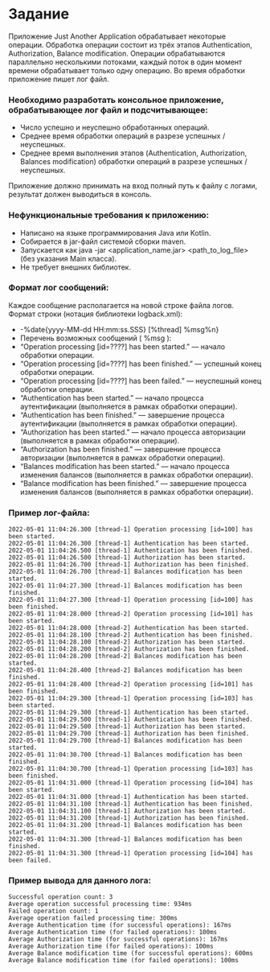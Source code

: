 # Задание
Приложение Just Another Application обрабатывает некоторые операции.  Обработка операции состоит из трёх этапов Authentication, Authorization, Balance modification. Операции обрабатываются параллельно несколькими потоками, каждый поток в один момент времени обрабатывает только одну операцию. Во время обработки приложение пишет лог файл.

### Необходимо разработать консольное приложение, обрабатывающее лог файл и подсчитывающее:

- Число успешно и неуспешно обработанных операций.
- Среднее время обработки операций в разрезе успешных / неуспешных. 
- Среднее время выполнения этапов (Authentication, Authorization, Balances  modification) обработки операций в разрезе успешных / неуспешных.

Приложение должно принимать на вход полный путь к файлу с логами, результат должен выводиться в консоль.

### Нефункциональные требования к приложению:

- Написано на языке программирования Java или Kotlin.
- Собирается в jar-файл системой сборки maven.
- Запускается как java -jar <application_name.jar> <path_to_log_file> (без указания Main класса).
- Не требует внешних библиотек.

### Формат лог сообщений:  

Каждое сообщение располагается на новой строке файла логов. Формат строки (нотация библиотеки logback.xml):

- -%date{yyyy-MM-dd HH:mm:ss.SSS} [%thread] %msg%n}
- Перечень возможных сообщений ( %msg ):
- “Operation processing [id=????] has been started.” — начало обработки операции.
- “Operation processing [id=????] has been finished.” —  успешный конец обработки операции.
- “Operation processing [id=????] has been failed.” —  неуспешный конец обработки операции.
- “Authentication has been started.” — начало процесса аутентификации (выполняется в рамках обработки операции). 
- “Authentication has been finished.” — завершение процесса аутентификации (выполняется в рамках обработки операции). 
- “Authorization has been started.” — начало процесса авторизации (выполняется в рамках обработки операции). 
- “Authorization has been finished.” — завершение процесса авторизации (выполняется в рамках обработки операции). 
- “Balances modification has been started.” — начало процесса изменения балансов (выполняется в рамках обработки операции).
- “Balance modification has been finished.” — завершение процесса изменения балансов (выполняется в рамках обработки операции).

### Пример лог-файла:
```
2022-05-01 11:04:26.300 [thread-1] Operation processing [id=100] has been started.
2022-05-01 11:04:26.300 [thread-1] Authentication has been started.
2022-05-01 11:04:26.500 [thread-1] Authentication has been finished.
2022-05-01 11:04:26.500 [thread-1] Authorization has been started.
2022-05-01 11:04:26.700 [thread-1] Authorization has been finished.
2022-05-01 11:04:26.700 [thread-1] Balances modification has been started.
2022-05-01 11:04:27.300 [thread-1] Balances modification has been finished.
2022-05-01 11:04:27.300 [thread-1] Operation processing [id=100] has been finished.
2022-05-01 11:04:28.000 [thread-2] Operation processing [id=101] has been started.
2022-05-01 11:04:28.000 [thread-2] Authentication has been started.
2022-05-01 11:04:28.100 [thread-2] Authentication has been finished.
2022-05-01 11:04:28.100 [thread-2] Authorization has been started.
2022-05-01 11:04:28.200 [thread-2] Authorization has been finished.
2022-05-01 11:04:28.200 [thread-2] Balances modification has been started.
2022-05-01 11:04:28.400 [thread-2] Balances modification has been finished.
2022-05-01 11:04:28.400 [thread-2] Operation processing [id=101] has been finished.
2022-05-01 11:04:29.300 [thread-1] Operation processing [id=103] has been started.
2022-05-01 11:04:29.300 [thread-1] Authentication has been started.
2022-05-01 11:04:29.500 [thread-1] Authentication has been finished.
2022-05-01 11:04:29.500 [thread-1] Authorization has been started.
2022-05-01 11:04:29.700 [thread-1] Authorization has been finished.
2022-05-01 11:04:29.700 [thread-1] Balances modification has been started.
2022-05-01 11:04:30.700 [thread-1] Balances modification has been finished.
2022-05-01 11:04:30.700 [thread-1] Operation processing [id=103] has been finished.
2022-05-01 11:04:31.000 [thread-1] Operation processing [id=104] has been started.
2022-05-01 11:04:31.000 [thread-1] Authentication has been started.
2022-05-01 11:04:31.100 [thread-1] Authentication has been finished.
2022-05-01 11:04:31.100 [thread-1] Authorization has been started.
2022-05-01 11:04:31.200 [thread-1] Authorization has been finished.
2022-05-01 11:04:31.200 [thread-1] Balances modification has been started.
2022-05-01 11:04:31.300 [thread-1] Balances modification has been finished.
2022-05-01 11:04:31.300 [thread-1] Operation processing [id=104] has been failed.
```
### Пример вывода для данного лога:
```
Successful operation count: 3
Average operation successful processing time: 934ms
Failed operation count: 1
Average operation failed processing time: 300ms
Average Authentication time (for successful operations): 167ms
Average Authentication time (for failed operations): 100ms
Average Authorization time (for successful operations): 167ms
Average Authorization time (for failed operations): 100ms
Average Balance modification time (for successful operations): 600ms
Average Balance modification time (for failed operations): 100ms
```